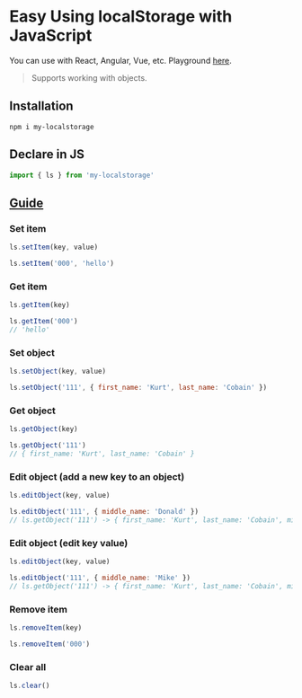 # Easy Using localStorage with JavaScript

You can use with React, Angular, Vue, etc. Playground [here](https://codesandbox.io/s/my-localstorage-drzxj).

> Supports working with objects.

## Installation
```
npm i my-localstorage
```

## Declare in JS
```js
import { ls } from 'my-localstorage'
```

## [Guide](https://www.npmjs.com/package/my-localstorage)

### Set item
```js
ls.setItem(key, value)
```
```js
ls.setItem('000', 'hello')
```

### Get item
```js
ls.getItem(key)
```
```js
ls.getItem('000')
// 'hello'
```

### Set object
```js
ls.setObject(key, value)
```
```js
ls.setObject('111', { first_name: 'Kurt', last_name: 'Cobain' })
```


### Get object
```js
ls.getObject(key)
```
```js
ls.getObject('111')
// { first_name: 'Kurt', last_name: 'Cobain' }
```

### Edit object (add a new key to an object)
```js
ls.editObject(key, value)
```
```js
ls.editObject('111', { middle_name: 'Donald' })
// ls.getObject('111') -> { first_name: 'Kurt', last_name: 'Cobain', middle_name: 'Donald' }
```

### Edit object (edit key value)
```js
ls.editObject(key, value)
```
```js
ls.editObject('111', { middle_name: 'Mike' })
// ls.getObject('111') -> { first_name: 'Kurt', last_name: 'Cobain', middle_name: 'Mike' }
```

### Remove item
```js
ls.removeItem(key)
```
```js
ls.removeItem('000')
```

### Clear all
```js
ls.clear()
```
